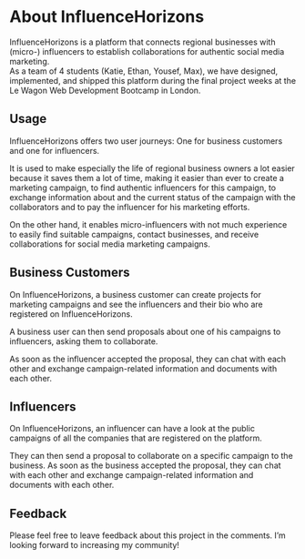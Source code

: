 <!DOCTYPE html>
<html>

<head>
  <meta charset="utf-8">
  <meta name="viewport" content="width=device-width, initial-scale=1.0">
  <title>Welcome file</title>
  <link rel="stylesheet" href="https://stackedit.io/style.css" />
</head>

<body class="stackedit">
  <div class="stackedit__html"><h1 id="about-influencehorizons">About InfluenceHorizons</h1>
<p>InfluenceHorizons is a platform that connects regional businesses with (micro-) influencers to establish collaborations for authentic social media marketing.<br>
As a team of 4 students (Katie, Ethan, Yousef, Max), we have designed, implemented, and shipped this platform during the final project weeks at the Le Wagon Web Development Bootcamp in London.</p>
<h2 id="usage">Usage</h2>
<p>InfluenceHorizons offers two user journeys: One for business customers and one for influencers.</p>
<p>It is used to make especially the life of regional business owners a lot easier because it saves them a lot of time, making it easier than ever to create a marketing campaign, to find authentic influencers for this campaign, to exchange information about and the current status of the campaign with the collaborators and to pay the influencer for his marketing efforts.</p>
<p>On the other hand, it enables micro-influencers with not much experience to easily find suitable campaigns, contact businesses, and receive collaborations for social media marketing campaigns.</p>
<h2 id="business-customers">Business Customers</h2>
<p>On InfluenceHorizons, a business customer can create projects for marketing campaigns and see the influencers and their bio who are registered on InfluenceHorizons.</p>
<p>A business user can then send proposals about one of his campaigns to influencers, asking them to collaborate.</p>
<p>As soon as the influencer accepted the proposal, they can chat with each other and exchange campaign-related information and documents with each other.</p>
<h2 id="influencers">Influencers</h2>
<p>On InfluenceHorizons, an influencer can have a look at the public campaigns of all the companies that are registered on the platform.</p>
<p>They can then send a proposal to collaborate on a specific campaign to the business. As soon as the business accepted the proposal, they can chat with each other and exchange campaign-related information and documents with each other.</p>
<h2 id="feedback">Feedback</h2>
<p>Please feel free to leave feedback about this project in the comments. I’m looking forward to increasing my community!</p>
</div>
</body>

</html>
